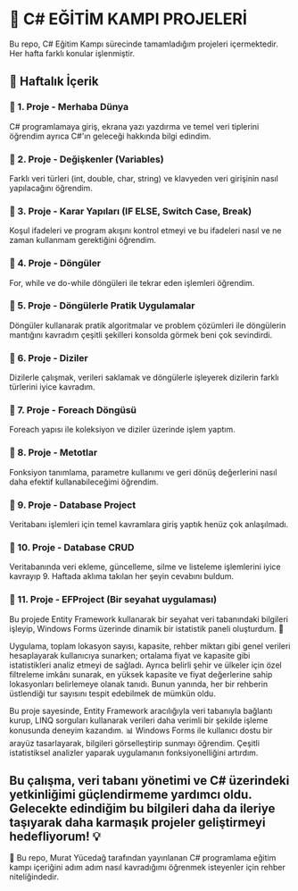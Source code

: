 # 🚀 C# EĞİTİM KAMPI PROJELERİ

Bu repo, C# Eğitim Kampı sürecinde tamamladığım projeleri içermektedir. Her hafta farklı konular işlenmiştir.

## 📌 Haftalık İçerik

### 🔹 1. Proje - Merhaba Dünya
C# programlamaya giriş, ekrana yazı yazdırma ve temel veri tiplerini öğrendim ayrıca C#'ın geleceği hakkında bilgi edindim.

### 🔹 2. Proje - Değişkenler (Variables)
Farklı veri türleri (int, double, char, string) ve klavyeden veri girişinin nasıl yapılacağını öğrendim.

### 🔹 3. Proje - Karar Yapıları (IF ELSE, Switch Case, Break)
Koşul ifadeleri ve program akışını kontrol etmeyi ve bu ifadeleri nasıl ve ne zaman kullanmam gerektiğini öğrendim.

### 🔹 4. Proje - Döngüler
For, while ve do-while döngüleri ile tekrar eden işlemleri öğrendim.

### 🔹 5. Proje - Döngülerle Pratik Uygulamalar
Döngüler kullanarak pratik algoritmalar ve problem çözümleri ile döngülerin mantığını kavradım çeşitli şekilleri konsolda görmek beni çok sevindirdi.

### 🔹 6. Proje - Diziler
Dizilerle çalışmak, verileri saklamak ve döngülerle işleyerek dizilerin farklı türlerini iyice kavradım.

### 🔹 7. Proje - Foreach Döngüsü
Foreach yapısı ile koleksiyon ve diziler üzerinde işlem yaptım.

### 🔹 8. Proje - Metotlar
Fonksiyon tanımlama, parametre kullanımı ve geri dönüş değerlerini nasıl daha efektif kullanabileceğimi öğrendim.

### 🔹 9. Proje - Database Project
Veritabanı işlemleri için temel kavramlara giriş yaptık henüz çok anlaşılmadı.

### 🔹 10. Proje - Database CRUD
Veritabanında veri ekleme, güncelleme, silme ve listeleme işlemlerini iyice kavrayıp 9. Haftada aklıma takılan her şeyin cevabını buldum.

### 🔹 11. Proje - EFProject (Bir seyahat uygulaması)
Bu projede Entity Framework kullanarak bir seyahat veri tabanındaki bilgileri işleyip, Windows Forms üzerinde dinamik bir istatistik paneli oluşturdum. 🚀

Uygulama, toplam lokasyon sayısı, kapasite, rehber miktarı gibi genel verileri hesaplayarak kullanıcıya sunarken; ortalama fiyat ve kapasite gibi istatistikleri analiz etmeyi de sağladı. Ayrıca belirli şehir ve ülkeler için özel filtreleme imkânı sunarak, en yüksek kapasite ve fiyat değerlerine sahip lokasyonları belirlemeye olanak tanıdı. Bunun yanında, her bir rehberin üstlendiği tur sayısını tespit edebilmek de mümkün oldu.

Bu proje sayesinde, Entity Framework aracılığıyla veri tabanıyla bağlantı kurup, LINQ sorguları kullanarak verileri daha verimli bir şekilde işleme konusunda deneyim kazandım. 📊 Windows Forms ile kullanıcı dostu bir arayüz tasarlayarak, bilgileri görselleştirip sunmayı öğrendim. Çeşitli istatistiksel analizler yaparak uygulamanın fonksiyonelliğini artırdım.

Bu çalışma, veri tabanı yönetimi ve C# üzerindeki yetkinliğimi güçlendirmeme yardımcı oldu. Gelecekte edindiğim bu bilgileri daha da ileriye taşıyarak daha karmaşık projeler geliştirmeyi hedefliyorum! 💡
---
📌 Bu repo, Murat Yücedağ tarafından yayınlanan C# programlama eğitim kampı içeriğini adım adım nasıl kavradığımı öğrenmek isteyenler için rehber niteliğindedir.

